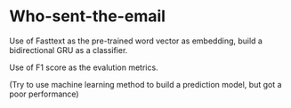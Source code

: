 # Who-sent-the-email
Use of Fasttext as the pre-trained word vector as embedding, build a bidirectional GRU as a classifier.

Use of F1 score as the evalution metrics.


(Try to use machine learning method to build a prediction model, but got a poor performance)

